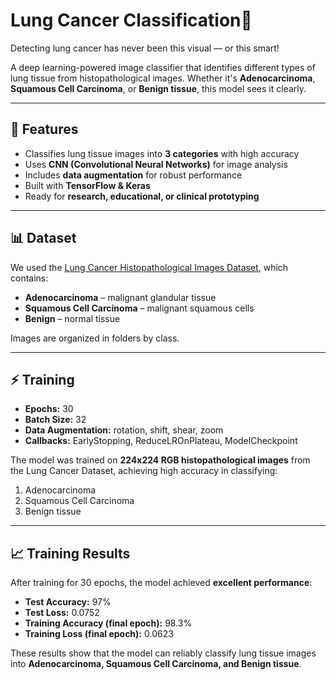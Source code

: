 # Lung Cancer Classification🤖

Detecting lung cancer has never been this visual — or this smart!  

A deep learning-powered image classifier that identifies different types of lung tissue from histopathological images. Whether it's **Adenocarcinoma**, **Squamous Cell Carcinoma**, or **Benign tissue**, this model sees it clearly.

---

## 🚀 Features

- Classifies lung tissue images into **3 categories** with high accuracy
- Uses **CNN (Convolutional Neural Networks)** for image analysis
- Includes **data augmentation** for robust performance
- Built with **TensorFlow & Keras**
- Ready for **research, educational, or clinical prototyping**  

---

## 📊 Dataset

We used the [Lung Cancer Histopathological Images Dataset](https://www.kaggle.com/datasets/rm1000/lung-cancer-histopathological-images/data?select=squamous_cell_carcinoma), which contains:

- **Adenocarcinoma** – malignant glandular tissue  
- **Squamous Cell Carcinoma** – malignant squamous cells  
- **Benign** – normal tissue  

Images are organized in folders by class.

---

## ⚡ Training

- **Epochs:** 30  
- **Batch Size:** 32  
- **Data Augmentation:** rotation, shift, shear, zoom  
- **Callbacks:** EarlyStopping, ReduceLROnPlateau, ModelCheckpoint  

The model was trained on **224x224 RGB histopathological images** from the Lung Cancer Dataset, achieving high accuracy in classifying:

1. Adenocarcinoma  
2. Squamous Cell Carcinoma  
3. Benign tissue  

---

## 📈 Training Results

After training for 30 epochs, the model achieved **excellent performance**:

- **Test Accuracy:** 97% 
- **Test Loss:** 0.0752  
- **Training Accuracy (final epoch):** 98.3%  
- **Training Loss (final epoch):** 0.0623  

These results show that the model can reliably classify lung tissue images into **Adenocarcinoma, Squamous Cell Carcinoma, and Benign tissue**.
 
